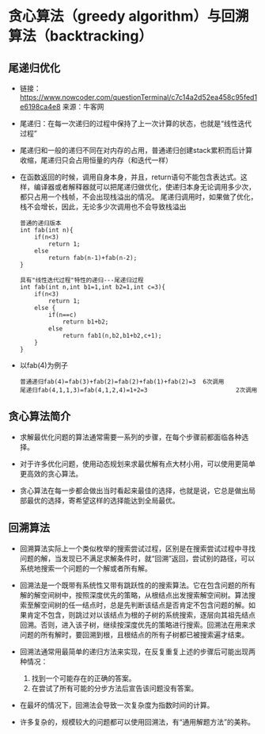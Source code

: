 # 贪心算法（greedy algorithm）与回溯算法（backtracking）

## 尾递归优化

- 链接：https://www.nowcoder.com/questionTerminal/c7c14a2d52ea458c95fed1e6198ca4e8
来源：牛客网

- 尾递归：在每一次递归的过程中保持了上一次计算的状态，也就是“线性迭代过程”

- 尾递归和一般的递归不同在对内存的占用，普通递归创建stack累积而后计算收缩，尾递归只会占用恒量的内存（和迭代一样）

- 在函数返回的时候，调用自身本身，并且，return语句不能包含表达式。这样，编译器或者解释器就可以把尾递归做优化，使递归本身无论调用多少次，都只占用一个栈帧，不会出现栈溢出的情况。 尾递归调用时，如果做了优化，栈不会增长，因此，无论多少次调用也不会导致栈溢出

      普通的递归版本
      int fab(int n){
          if(n<3)
              return 1;
          else
              return fab(n-1)+fab(n-2);
      }

      具有"线性迭代过程"特性的递归---尾递归过程
      int fab(int n,int b1=1,int b2=1,int c=3){
          if(n<3)
              return 1;
          else {
              if(n==c)
                  return b1+b2;
              else
                  return fab1(n,b2,b1+b2,c+1);
          }
      }

- 以fab(4)为例子

      普通递归fab(4)=fab(3)+fab(2)=fab(2)+fab(1)+fab(2)=3  6次调用
      尾递归fab(4,1,1,3)=fab(4,1,2,4)=1+2=3                         2次调用

## 贪心算法简介

- 求解最优化问题的算法通常需要一系列的步骤，在每个步骤前都面临各种选择。

- 对于许多优化问题，使用动态规划来求最优解有点大材小用，可以使用更简单更高效的贪心算法。

- 贪心算法在每一步都会做出当时看起来最佳的选择，也就是说，它总是做出局部最优的选择，寄希望这样的选择能达到全局最优。

## 回溯算法

- 回溯算法实际上一个类似枚举的搜索尝试过程，区别是在搜索尝试过程中寻找问题的解，当发现已不满足求解条件时，就“回溯”返回，尝试别的路径，可以系统地搜索一个问题的一个解或者所有解。

- 回溯法是一个既带有系统性又带有跳跃性的的搜索算法。它在包含问题的所有解的解空间树中，按照深度优先的策略，从根结点出发搜索解空间树。算法搜索至解空间树的任一结点时，总是先判断该结点是否肯定不包含问题的解。如果肯定不包含，则跳过对以该结点为根的子树的系统搜索，逐层向其祖先结点回溯。否则，进入该子树，继续按深度优先的策略进行搜索。回溯法在用来求问题的所有解时，要回溯到根，且根结点的所有子树都已被搜索遍才结束。

- 回溯法通常用最简单的递归方法来实现，在反复重复上述的步骤后可能出现两种情况：

  1. 找到一个可能存在的正确的答案。
  1. 在尝试了所有可能的分步方法后宣告该问题没有答案。

- 在最坏的情况下，回溯法会导致一次复杂度为指数时间的计算。

- 许多复杂的，规模较大的问题都可以使用回溯法，有“通用解题方法”的美称。

